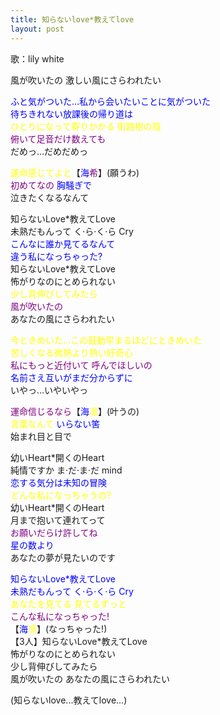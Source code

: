```yaml
---
title: 知らないlove*教えてlove
layout: post
---
```

歌：lily white

<p>風が吹いたの 激しい風にさらわれたい</p>

<p><font color="blue">ふと気がついた…私から会いたいことに気がついた<br />
待ちきれない放課後の帰り道は</font><br />
<font color="yellow">ひとりになって寄りかかる 街路樹の陰</font><br />
<font color="purple">俯いて足音だけ数えても</font><br />
だめっ…だめだめっ</p>

<p><font color="yellow">運命感じてよと</font>【<font color="blue">海</font><font color="purple">希</font>】(願うわ)<br />
<font color="purple">初めてなの</font> <font color="blue">胸騒ぎで</font><br />
泣きたくなるなんて</p>

<p>知らないLove*教えてLove<br />
未熟だもんって く·ら·く·ら Cry<br />
<font color="blue">こんなに誰か見てるなんて<br />
違う私になっちゃった?</font><br />
知らないLove*教えてLove<br />
怖がりなのにとめられない<br />
<font color="yellow">少し背伸びしてみたら</font><br />
<font color="purple">風が吹いたの</font><br />
あなたの風にさらわれたい</p>

<p><font color="yellow">今ときめいた…この鼓動早まるほどにときめいた<br />
苦しくなる微熱より熱い好奇心</font><br />
<font color="purple">私にもっと近付いて 呼んでほしいの</font><br />
<font color="blue">名前さえ互いがまだ分からずに</font><br />
いやっ…いやいやっ</p>

<p><font color="purple">運命信じるなら</font>【<font color="blue">海</font><font color="yellow">凛</font>】(叶うの)<br />
<font color="yellow">言葉なんて</font> <font color="blue">いらない筈</font><br />
始まれ目と目で</p>

<p>幼いHeart*開くのHeart<br />
純情ですか ま·だ·ま·だ mind<br />
<font color="blue">恋する気分は未知の冒険</font><br />
<font color="yellow">どんな私になっちゃうの?</font><br />
幼いHeart*開くのHeart<br />
月まで抱いて連れてって<br />
<font color="purple">お願いだらけ許してね</font><br />
<font color="blue">星の数より</font><br />
あなたの夢が見たいのです</p>

<p><font color="blue">知らないLove*教えてLove<br />
未熟だもんって く·ら·く·ら Cry</font><br />
<font color="yellow">あなたを見てる 見てるずっと</font><br />
<font color="purple">こんな私になっちゃった!</font><br />
【<font color="blue">海</font><font color="yellow">凛</font>】(なっちゃった!)<br />
【3人】知らないLove*教えてLove<br />
怖がりなのにとめられない<br />
少し背伸びしてみたら<br />
風が吹いたの あなたの風にさらわれたい</p>

<p>(知らないlove...教えてlove...)</p>